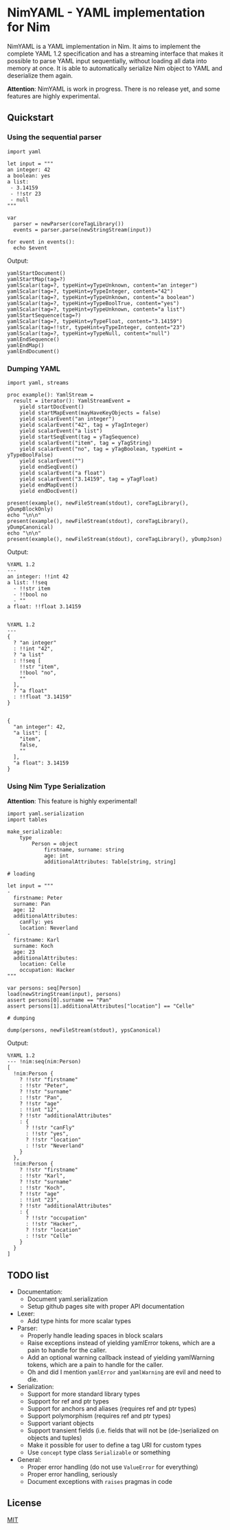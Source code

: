 # NimYAML - YAML implementation for Nim

NimYAML is a YAML implementation in Nim. It aims to implement the complete
YAML 1.2 specification and has a streaming interface that makes it possible to
parse YAML input sequentially, without loading all data into memory at once. It
is able to automatically serialize Nim object to YAML and deserialize them
again.

**Attention**: NimYAML is work in progress. There is no release yet, and some
features are highly experimental.

## Quickstart

### Using the sequential parser

```Nimrod
import yaml

let input = """
an integer: 42
a boolean: yes
a list:
 - 3.14159
 - !!str 23
 - null
"""

var
  parser = newParser(coreTagLibrary())
  events = parser.parse(newStringStream(input))

for event in events():
  echo $event
```

Output:

```
yamlStartDocument()
yamlStartMap(tag=?)
yamlScalar(tag=?, typeHint=yTypeUnknown, content="an integer")
yamlScalar(tag=?, typeHint=yTypeInteger, content="42")
yamlScalar(tag=?, typeHint=yTypeUnknown, content="a boolean")
yamlScalar(tag=?, typeHint=yTypeBoolTrue, content="yes")
yamlScalar(tag=?, typeHint=yTypeUnknown, content="a list")
yamlStartSequence(tag=?)
yamlScalar(tag=?, typeHint=yTypeFloat, content="3.14159")
yamlScalar(tag=!!str, typeHint=yTypeInteger, content="23")
yamlScalar(tag=?, typeHint=yTypeNull, content="null")
yamlEndSequence()
yamlEndMap()
yamlEndDocument()
```

### Dumping YAML

```Nimrod
import yaml, streams

proc example(): YamlStream =
  result = iterator(): YamlStreamEvent =
    yield startDocEvent()
    yield startMapEvent(mayHaveKeyObjects = false)
    yield scalarEvent("an integer")
    yield scalarEvent("42", tag = yTagInteger)
    yield scalarEvent("a list")
    yield startSeqEvent(tag = yTagSequence)
    yield scalarEvent("item", tag = yTagString)
    yield scalarEvent("no", tag = yTagBoolean, typeHint = yTypeBoolFalse)
    yield scalarEvent("")
    yield endSeqEvent()
    yield scalarEvent("a float")
    yield scalarEvent("3.14159", tag = yTagFloat)
    yield endMapEvent()
    yield endDocEvent()

present(example(), newFileStream(stdout), coreTagLibrary(), yDumpBlockOnly)
echo "\n\n"
present(example(), newFileStream(stdout), coreTagLibrary(), yDumpCanonical)
echo "\n\n"
present(example(), newFileStream(stdout), coreTagLibrary(), yDumpJson)
```

Output:

```
%YAML 1.2
---
an integer: !!int 42
a list: !!seq
  - !!str item
  - !!bool no
  - ""
a float: !!float 3.14159


%YAML 1.2
---
{
  ? "an integer"
  : !!int "42",
  ? "a list"
  : !!seq [
    !!str "item",
    !!bool "no",
    ""
  ],
  ? "a float"
  : !!float "3.14159"
}


{
  "an integer": 42,
  "a list": [
    "item",
    false,
    ""
  ],
  "a float": 3.14159
}
```

### Using Nim Type Serialization

**Attention**: This feature is highly experimental!

```Nimrod
import yaml.serialization
import tables

make_serializable:
    type
        Person = object
            firstname, surname: string
            age: int
            additionalAttributes: Table[string, string]

# loading

let input = """
-
  firstname: Peter
  surname: Pan
  age: 12
  additionalAttributes:
    canFly: yes
    location: Neverland
-
  firstname: Karl
  surname: Koch
  age: 23
  additionalAttributes:
    location: Celle
    occupation: Hacker
"""

var persons: seq[Person]
load(newStringStream(input), persons)
assert persons[0].surname == "Pan"
assert persons[1].additionalAttributes["location"] == "Celle"

# dumping

dump(persons, newFileStream(stdout), ypsCanonical)
```

Output:

```
%YAML 1.2
--- !nim:seq(nim:Person)
[
  !nim:Person {
    ? !!str "firstname"
    : !!str "Peter",
    ? !!str "surname"
    : !!str "Pan",
    ? !!str "age"
    : !!int "12",
    ? !!str "additionalAttributes"
    : {
      ? !!str "canFly"
      : !!str "yes",
      ? !!str "location"
      : !!str "Neverland"
    }
  },
  !nim:Person {
    ? !!str "firstname"
    : !!str "Karl",
    ? !!str "surname"
    : !!str "Koch",
    ? !!str "age"
    : !!int "23",
    ? !!str "additionalAttributes"
    : {
      ? !!str "occupation"
      : !!str "Hacker",
      ? !!str "location"
      : !!str "Celle"
    }
  }
]
```

## TODO list

 * Documentation:
   - Document yaml.serialization
   - Setup github pages site with proper API documentation
 * Lexer:
   - Add type hints for more scalar types
 * Parser:
   - Properly handle leading spaces in block scalars
   - Raise exceptions instead of yielding yamlError tokens, which are a pain to
     handle for the caller.
   - Add an optional warning callback instead of yielding yamlWarning tokens,
     which are a pain to handle for the caller.
   - Oh and did I mention `yamlError` and `yamlWarning` are evil and need to
     die.
 * Serialization:
   - Support for more standard library types
   - Support for ref and ptr types
   - Support for anchors and aliases (requires ref and ptr types)
   - Support polymorphism (requires ref and ptr types)
   - Support variant objects
   - Support transient fields (i.e. fields that will not be (de-)serialized on
     objects and tuples)
   - Make it possible for user to define a tag URI for custom types
   - Use `concept` type class `Serializable` or something
 * General:
   - Proper error handling (do not use `ValueError` for everything)
   - Proper error handling, seriously
   - Document exceptions with `raises` pragmas in code

## License

[MIT](copying.txt)